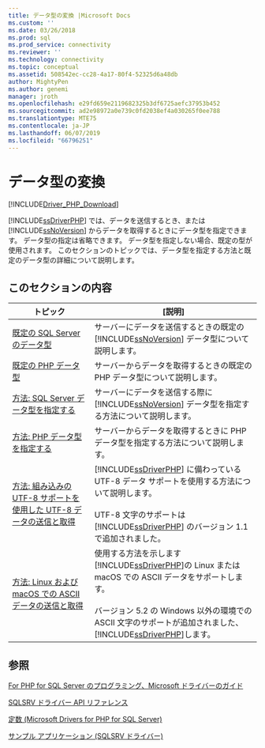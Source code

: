 ```yaml
---
title: データ型の変換 |Microsoft Docs
ms.custom: ''
ms.date: 03/26/2018
ms.prod: sql
ms.prod_service: connectivity
ms.reviewer: ''
ms.technology: connectivity
ms.topic: conceptual
ms.assetid: 508542ec-cc28-4a17-80f4-52325d6a48db
author: MightyPen
ms.author: genemi
manager: jroth
ms.openlocfilehash: e29fd659e2119682325b3df6725aefc37953b452
ms.sourcegitcommit: ad2e98972a0e739c0fd2038ef4a030265f0ee788
ms.translationtype: MTE75
ms.contentlocale: ja-JP
ms.lasthandoff: 06/07/2019
ms.locfileid: "66796251"
---
```

# <a name="converting-data-types"></a>データ型の変換
[!INCLUDE[Driver_PHP_Download](../../includes/driver_php_download.md)]

[!INCLUDE[ssDriverPHP](../../includes/ssdriverphp_md.md)] では、データを送信するとき、または [!INCLUDE[ssNoVersion](../../includes/ssnoversion-md.md)] からデータを取得するときにデータ型を指定できます。 データ型の指定は省略できます。 データ型を指定しない場合、既定の型が使用されます。 このセクションのトピックでは、データ型を指定する方法と既定のデータ型の詳細について説明します。  
  
## <a name="in-this-section"></a>このセクションの内容  
  
|トピック|[説明]|  
|---------|---------------|  
|[既定の SQL Server のデータ型](../../connect/php/default-sql-server-data-types.md)|サーバーにデータを送信するときの既定の [!INCLUDE[ssNoVersion](../../includes/ssnoversion-md.md)] データ型について説明します。|  
|[既定の PHP データ型](../../connect/php/default-php-data-types.md)|サーバーからデータを取得するときの既定の PHP データ型について説明します。|  
|[方法: SQL Server データ型を指定する](../../connect/php/how-to-specify-sql-server-data-types-when-using-the-sqlsrv-driver.md)|サーバーにデータを送信する際に [!INCLUDE[ssNoVersion](../../includes/ssnoversion-md.md)] データ型を指定する方法について説明します。|  
|[方法: PHP データ型を指定する](../../connect/php/how-to-specify-php-data-types.md)|サーバーからデータを取得するときに PHP データ型を指定する方法について説明します。|  
|[方法: 組み込みの UTF-8 サポートを使用した UTF-8 データの送信と取得](../../connect/php/how-to-send-and-retrieve-utf-8-data-using-built-in-utf-8-support.md)|[!INCLUDE[ssDriverPHP](../../includes/ssdriverphp_md.md)] に備わっている UTF-8 データ サポートを使用する方法について説明します。<br /><br />UTF-8 文字のサポートは [!INCLUDE[ssDriverPHP](../../includes/ssdriverphp_md.md)] のバージョン 1.1 で追加されました。|  
|[方法: Linux および macOS での ASCII データの送信と取得](../../connect/php/how-to-send-and-retrieve-ascii-data-in-linux-mac.md)|使用する方法を示します[!INCLUDE[ssDriverPHP](../../includes/ssdriverphp_md.md)]の Linux または macOS での ASCII データをサポートします。<br /><br />バージョン 5.2 の Windows 以外の環境での ASCII 文字のサポートが追加されました、[!INCLUDE[ssDriverPHP](../../includes/ssdriverphp_md.md)]します。|
  
## <a name="see-also"></a>参照  
[For PHP for SQL Server のプログラミング、Microsoft ドライバーのガイド](../../connect/php/programming-guide-for-php-sql-driver.md)

[SQLSRV ドライバー API リファレンス](../../connect/php/sqlsrv-driver-api-reference.md)

[定数 &#40;Microsoft Drivers for PHP for SQL Server&#41;](../../connect/php/constants-microsoft-drivers-for-php-for-sql-server.md)

[サンプル アプリケーション &#40;SQLSRV ドライバー&#41;](../../connect/php/example-application-sqlsrv-driver.md)  
  
